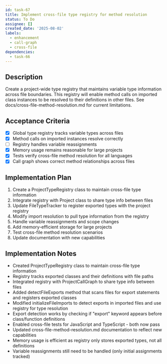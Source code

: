 ```yaml
---
id: task-67
title: Implement cross-file type registry for method resolution
status: To Do
assignee: []
created_date: '2025-08-02'
labels:
  - enhancement
  - call-graph
  - cross-file
dependencies:
  - task-66
---
```


## Description

Create a project-wide type registry that maintains variable type information across file boundaries. This registry will enable method calls on imported class instances to be resolved to their definitions in other files. See docs/cross-file-method-resolution.md for current limitations.

## Acceptance Criteria

- [x] Global type registry tracks variable types across files
- [x] Method calls on imported instances resolve correctly
- [ ] Registry handles variable reassignments
- [x] Memory usage remains reasonable for large projects
- [x] Tests verify cross-file method resolution for all languages
- [x] Call graph shows correct method relationships across files

## Implementation Plan

1. Create a ProjectTypeRegistry class to maintain cross-file type information
2. Integrate registry with Project class to share type info between files
3. Update FileTypeTracker to register exported types with the project registry
4. Modify import resolution to pull type information from the registry
5. Handle variable reassignments and scope changes
6. Add memory-efficient storage for large projects
7. Test cross-file method resolution scenarios
8. Update documentation with new capabilities

## Implementation Notes

- Created ProjectTypeRegistry class to maintain cross-file type information
- Registry tracks exported classes and their definitions with file paths
- Integrated registry with ProjectCallGraph to share type info between files
- Added detectFileExports method that scans files for export statements and registers exported classes
- Modified initializeFileImports to detect exports in imported files and use registry for type resolution
- Export detection works by checking if "export" keyword appears before class/function definitions
- Enabled cross-file tests for JavaScript and TypeScript - both now pass
- Updated cross-file-method-resolution.md documentation to reflect new capabilities
- Memory usage is efficient as registry only stores exported types, not all definitions
- Variable reassignments still need to be handled (only initial assignments tracked)
